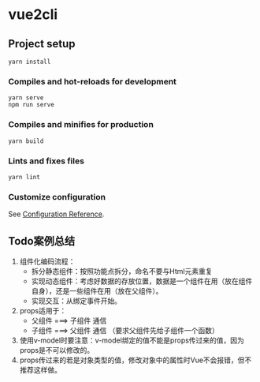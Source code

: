 # vue2cli

## Project setup
```
yarn install
```

### Compiles and hot-reloads for development
```
yarn serve
npm run serve
```

### Compiles and minifies for production
```
yarn build
```

### Lints and fixes files
```
yarn lint
```

### Customize configuration
See [Configuration Reference](https://cli.vuejs.org/config/).

## Todo案例总结
1. 组件化编码流程：
   - 拆分静态组件：按照功能点拆分，命名不要与Html元素重复
   - 实现动态组件：考虑好数据的存放位置，数据是一个组件在用（放在组件自身），还是一些组件在用（放在父组件）。
   - 实现交互：从绑定事件开始。
2. props适用于：
   - 父组件 ===> 子组件 通信
   - 子组件 ===> 父组件 通信 （要求父组件先给子组件一个函数）
3. 使用v-model时要注意：v-model绑定的值不能是props传过来的值，因为props是不可以修改的。
4. props传过来的若是对象类型的值，修改对象中的属性时Vue不会报错，但不推荐这样做。